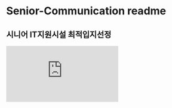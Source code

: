 # Senior-Communication readme

## 시니어 IT지원시설 최적입지선정
![4강 QR.pdf](https://github.com/hearts2/Senior-Communication/files/10028767/4.QR.pdf)



